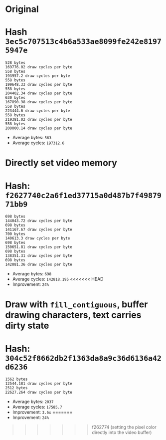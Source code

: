 # Original

Hash `3ec5c707513c4b6a533ae8099fe242e81975947e`
===============================================

```
528 bytes
169776.02 draw cycles per byte
558 bytes
193957.2 draw cycles per byte
558 bytes
199648.33 draw cycles per byte
558 bytes
204402.34 draw cycles per byte
630 bytes
167890.98 draw cycles per byte
558 bytes
223444.6 draw cycles per byte
558 bytes
219381.02 draw cycles per byte
558 bytes
200000.14 draw cycles per byte
```

* Average bytes: `563`
* Average cycles: `197312.6`

# Directly set video memory

Hash: `f2627740c2a6f1ed37715a0d487b7f4987971bb9`
========================================

```
698 bytes
144043.72 draw cycles per byte
698 bytes
141167.67 draw cycles per byte
700 bytes
140613.3 draw cycles per byte
698 bytes
150651.81 draw cycles per byte
698 bytes
138351.31 draw cycles per byte
698 bytes
142081.36 draw cycles per byte
```

* Average bytes: `698`
* Average cycles: `142818.195`
<<<<<<< HEAD
* Improvement: `24%`

# Draw with `fill_contiguous`, buffer drawing characters, text carries dirty state

Hash: `304c52f8662db2f1363da8a9c36d6136a42d6236`
============================================

```
1562 bytes
12544.181 draw cycles per byte
2512 bytes
22627.264 draw cycles per byte
```

* Average bytes: `2037`
* Average cycles: `17585.7`
* Improvement: `3.6x`
=======
* Improvement: `24%`
>>>>>>> f262774 (setting the pixel color directly into the video buffer)
